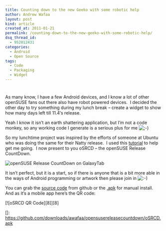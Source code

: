 ```yaml
---
title: Counting down to the new Geeko with some robotic help
author: Andrew Wafaa
layout: post
kind: article
created_at: 2011-01-21
permalink: /counting-down-to-the-new-geeko-with-some-robotic-help/
dsq_thread_id:
  - 952812431
categories:
  - Android
  - Open Source
tags:
  - Code
  - Packaging
  - Widget
---
```

# 

As many know, I have a few Android devices, and I know a lot of other openSUSE fans out there also have robot powered devices.  I decided the other day to try something during my lunch break – create a widget to show how many days left till 11.4′s release.

Yeah I know it isn’t an earth shattering application, but I’m not a code monkey, so any working code I generate is a serious plus for me ![;-)][1] 

 [1]: http://andrew.wafaa.eu/blog/wp-includes/images/smilies/icon_wink.gif

So my lunchtime project was inspired by the efforts of someone at Ubuntu who was doing the same for their Natty release.  I used this [tutorial][2] to help get me going.  I now present to you oSRCD – the openSUSE Release CountDown.

 [2]: http://www.helloandroid.com/tutorials/days-xmas-widget-tutorial "How to create an Android countdown widget"

![openSUSE Release CountDown on GalaxyTab][3]

 [3]: http://lh4.ggpht.com/_ObpIMjebLDY/TTl9PbSdCmI/AAAAAAAAANY/5CdAgya0dXA/s640/oSRCD-GalaxyTab.png

It isn’t perfect, but it is a start, so if there is anyone that is a bit more able in the ways of Android programming or artwork then please join in ![:-)][4] 

 [4]: http://andrew.wafaa.eu/blog/wp-includes/images/smilies/icon_smile.gif

You can grab the [source code][5] from github or the [.apk][6] for manual install. And as it’s a mobile app here’s the QR code:

 [5]: https://github.com/awafaa/opensusereleasecountdown "oSRCD git repo"
 [6]: https://github.com/downloads/awafaa/opensusereleasecountdown/oSRCD.apk "oSRCD binary"

[![oSRCD QR Code][8]][8]

 []: https://github.com/downloads/awafaa/opensusereleasecountdown/oSRCD.apk
